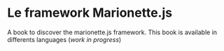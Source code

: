 Le framework Marionette.js
==================

A book to discover the marionette.js framework.
This book is available in differents languages (_work in progress_)
